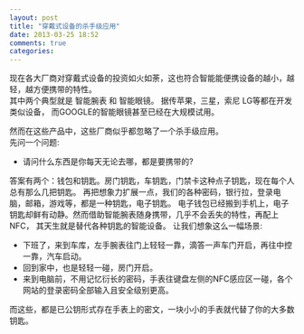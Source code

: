```yaml
---
layout: post
title: "穿戴式设备的杀手级应用"
date: 2013-03-25 18:52
comments: true
categories: 
---
```


现在各大厂商对穿戴式设备的投资如火如荼，这也符合智能能便携设备的越小，越轻，越方便携带的特性。  
其中两个典型就是 智能腕表 和 智能眼镜。
据传苹果，三星，索尼 LG等都在开发类似设备， 而GOOGLE的智能眼镜甚至已经在大规模试用。  
<!--more-->
然而在这些产品中，这些厂商似乎都忽略了一个杀手级应用。  
先问一个问题:  

 - 请问什么东西是你每天无论去哪，都是要携带的?

答案有两个：钱包和钥匙。房门钥匙，车钥匙，门禁卡这种点子钥匙，现在每个人总有那么几把钥匙。
再把想象力扩展一点，我们的各种密码，银行拉，登录电脑，邮箱，游戏等，都是一种钥匙，电子钥匙。
电子钱包已经搬到手机上，电子钥匙却鲜有动静。然而借助智能腕表随身携带，几乎不会丢失的特性，再配上NFC，
其天生就是替代各种钥匙的智能设备。
让我们想象这么一幅场景:  

 -  下班了，来到车库，左手腕表往门上轻轻一靠，滴答一声车门开启，再往中控一靠，汽车启动。
 -  回到家中，也是轻轻一碰，房门开启。
 -  来到电脑前，不用记忆衍长的密码，手表往键盘左侧的NFC感应区一碰，各个网站的登录密码全部输入且安全级别更高。  

而这些，都是已公钥形式存在手表上的密文，一块小小的手表就代替了你的大多数钥匙。  

